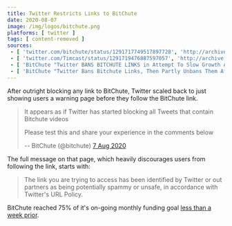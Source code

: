 ```yaml
---
title: Twitter Restricts Links to BitChute
date: 2020-08-07
image: /img/logos/bitchute.png
platforms: [ twitter ]
tags: [ content-removed ]
sources:
 - [ 'twitter.com/bitchute/status/1291717749517897728', 'http://archive.is/76MLV' ]
 - [ 'twitter.com/Timcast/status/1291719476887597057', 'http://archive.is/YHpKr' ]
 - [ 'BitChute "Twitter BANS BITCHUTE LINKS in Attempt To Slow Growth And CONTROL INFORMATION!!!" by Press For Truth (7 Aug 2020)', 'https://www.bitchute.com/video/yyoXadxiK74w/' ]
 - [ 'BitChute "Twitter Bans Bitchute Links, Then Partly Unbans Them After Backlash" by Styxhexenhammer666 (8 Aug 2020)', 'https://www.bitchute.com/video/t6kYIDSq1Ho/' ]
---
```


After outright blocking any link to BitChute, Twitter scaled back to just
showing users a warning page before they follow the BitChute link.
> It appears as if Twitter has started blocking all Tweets that contain
> Bitchute videos
>
> Please test this and share your experience in the comments below
>
> -- BitChute (@bitchute) [7 Aug 2020](http://archive.is/76MLV)

The full message on that page, which heavily discourages users from following
the link, starts with:
> The link you are trying to access has been identified by Twitter or out
> partners as being potentially spammy or unsafe, in accordance with Twitter's
> URL Policy.

BitChute reached 75% of it's on-going monthly funding goal
[less than a week prior](/events/bitchute-reaches-75p-of-funding-goal/).
